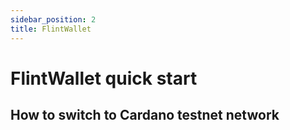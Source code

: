 ```yaml
---
sidebar_position: 2
title: FlintWallet
---
```


# FlintWallet quick start

## How to switch to Cardano testnet network
